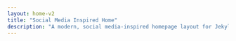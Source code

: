 ```yaml
---
layout: home-v2
title: "Social Media Inspired Home"
description: "A modern, social media-inspired homepage layout for Jekyll blogs"
---
```

